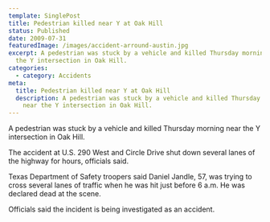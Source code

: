 ```yaml
---
template: SinglePost
title: Pedestrian killed near Y at Oak Hill
status: Published
date: 2009-07-31
featuredImage: /images/accident-arround-austin.jpg
excerpt: A pedestrian was stuck by a vehicle and killed Thursday morning near
  the Y intersection in Oak Hill.
categories:
  - category: Accidents
meta:
  title: Pedestrian killed near Y at Oak Hill
  description: A pedestrian was stuck by a vehicle and killed Thursday morning
    near the Y intersection in Oak Hill.
---
```

<!--StartFragment-->

A pedestrian was stuck by a vehicle and killed Thursday morning near the Y intersection in Oak Hill.

The accident at U.S. 290 West and Circle Drive shut down several lanes of the highway for hours, officials said.

Texas Department of Safety troopers said Daniel Jandle, 57, was trying to cross several lanes of traffic when he was hit just before 6 a.m. He was declared dead at the scene.

Officials said the incident is being investigated as an accident.

<!--EndFragment-->